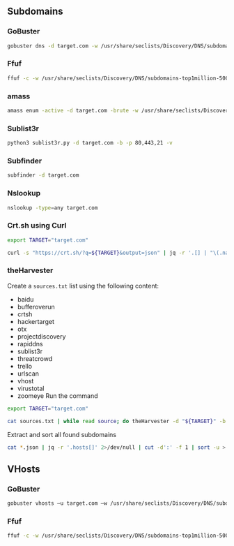 ## Subdomains
### GoBuster
```bash
gobuster dns -d target.com -w /usr/share/seclists/Discovery/DNS/subdomains-top1million-5000.txt
```
### Ffuf
```bash
ffuf -c -w /usr/share/seclists/Discovery/DNS/subdomains-top1million-5000.txt -u http://FUZZ.target.com -ic
```
### amass
```bash
amass enum -active -d target.com -brute -w /usr/share/seclists/Discovery/DNS/subdomains-top1million-5000.txt -o amass.txt
```
### Sublist3r
```bash
python3 sublist3r.py -d target.com -b -p 80,443,21 -v
```
### Subfinder
```bash
subfinder -d target.com
```
### Nslookup
```bash
nslookup -type=any target.com
```
### Crt.sh using Curl
```bash
export TARGET="target.com"

curl -s "https://crt.sh/?q=${TARGET}&output=json" | jq -r '.[] | "\(.name_value)\n\(.common_name)"' | sort -u > "${TARGET}_crt.sh.txt"
```
### theHarvester
Create a `sources.txt` list using the following content:
- baidu
- bufferoverun
- crtsh
- hackertarget
- otx
- projectdiscovery
- rapiddns
- sublist3r
- threatcrowd
- trello
- urlscan
- vhost
- virustotal
- zoomeye
Run the command
```bash
export TARGET="target.com"

cat sources.txt | while read source; do theHarvester -d "${TARGET}" -b $source -f "${source}_${TARGET}";done
```
Extract and sort all found subdomains
```bash
cat *.json | jq -r '.hosts[]' 2>/dev/null | cut -d':' -f 1 | sort -u > "${TARGET}_theHarvester.txt"
```
## VHosts
### GoBuster
```bash
gobuster vhosts –u target.com –w /usr/share/seclists/Discovery/DNS/subdomains-top1million-5000.txt
```
### Ffuf
```bash
ffuf -c -w /usr/share/seclists/Discovery/DNS/subdomains-top1million-5000.txt -u http://target.com -H "Host: FUZZ.target.com" -ic
```